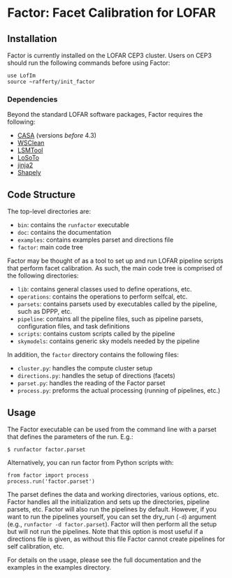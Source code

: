 Factor: Facet Calibration for LOFAR
===================================

Installation
------------

Factor is currently installed on the LOFAR CEP3 cluster. Users on CEP3
should run the following commands before using Factor:

    use LofIm
    source ~rafferty/init_factor

### Dependencies

Beyond the standard LOFAR software packages, Factor requires the following:

* [CASA](http://casa.nrao.org) (versions *before* 4.3)
* [WSClean](http://sourceforge.net/p/wsclean/wiki/Home)
* [LSMTool](https://github.com/darafferty/LSMTool)
* [LoSoTo](https://github.com/revotek/losoto)
* [jinja2](http://jinja.pocoo.org/docs/dev)
* [Shapely](https://github.com/Toblerity/Shapely)

Code Structure
--------------
The top-level directories are:

* `bin`: contains the `runfactor` executable
* `doc`: contains the documentation
* `examples`: contains examples parset and directions file
* `factor`: main code tree

Factor may be thought of as a tool to set up and run LOFAR pipeline scripts that
perform facet calibration. As such, the main code tree is comprised of the
following directories:

* `lib`: contains general classes used to define operations, etc.
* `operations`: contains the operations to perform selfcal, etc.
* `parsets`: contains parsets used by executables called by the pipeline, such
as DPPP, etc.
* `pipeline`: contains all the pipeline files, such as pipeline parsets,
configuration files, and task definitions
* `scripts`: contains custom scripts called by the pipeline
* `skymodels`: contains generic sky models needed by the pipeline

In addition, the `factor` directory contains the following files:

* `cluster.py`: handles the compute cluster setup
* `directions.py`: handles the setup of directions (facets)
* `parset.py`: handles the reading of the Factor parset
* `process.py`: preforms the actual processing (running of pipelines, etc.)

Usage
-----

The Factor executable can be used from the command line with a parset that
defines the parameters of the run. E.g.:

    $ runfactor factor.parset

Alternatively, you can run factor from Python scripts with:

    from factor import process
    process.run('factor.parset')

The parset defines the data and working directories, various options, etc.
Factor handles all the initialization and sets up the directories, pipeline
parsets, etc. Factor will also run the pipelines by default. However, if you
want to run the pipelines yourself, you can set the dry_run (`-d`) argument
(e.g., `runfactor -d factor.parset`). Factor will then perform all the setup but
will not run the pipelines. Note that this option is most useful if a
directions file is given, as without this file Factor cannot create pipelines
for self calibration, etc.

For details on the usage, please see the full documentation and the examples in
the examples directory.
